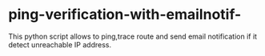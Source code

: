 # ping-verification-with-emailnotif-



This python script allows to ping,trace route and send email notification if it detect unreachable IP address.
